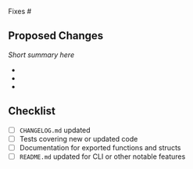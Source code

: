 Fixes #

## Proposed Changes

_Short summary here_

-
-
-

## Checklist

- [ ] `CHANGELOG.md` updated
- [ ] Tests covering new or updated code
- [ ] Documentation for exported functions and structs
- [ ] `README.md` updated for CLI or other notable features
